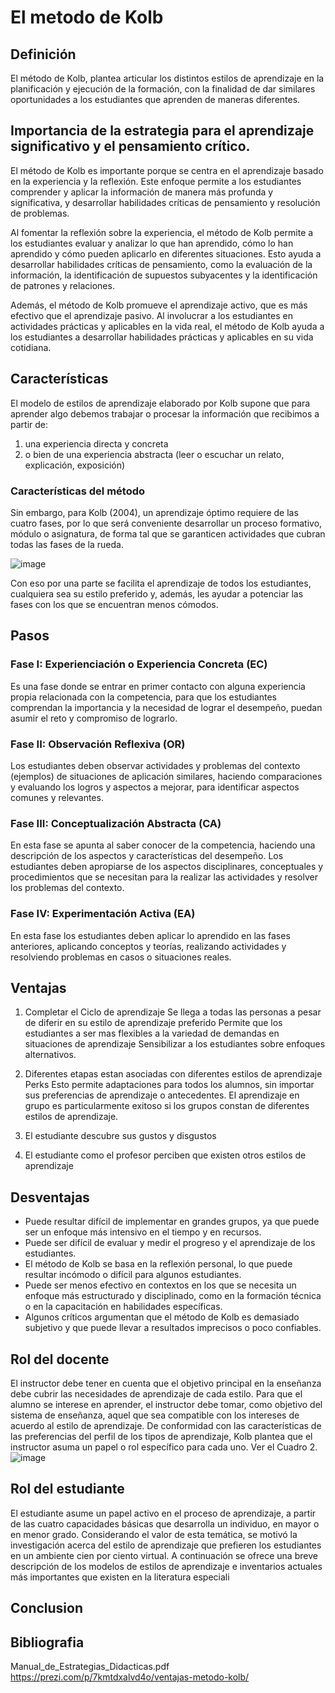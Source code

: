 
# El metodo de Kolb

## Definición

El método de Kolb, plantea articular los distintos estilos de aprendizaje en la planificación y ejecución
de la formación, con la finalidad de dar similares oportunidades a los estudiantes que aprenden de
maneras diferentes.

## Importancia de la estrategia para el aprendizaje significativo y el pensamiento crítico.

El método de Kolb es importante porque se centra en el aprendizaje basado en la experiencia y la reflexión. Este enfoque permite a los estudiantes comprender y aplicar la información de manera más profunda y significativa, y desarrollar habilidades críticas de pensamiento y resolución de problemas.

Al fomentar la reflexión sobre la experiencia, el método de Kolb permite a los estudiantes evaluar y analizar lo que han aprendido, cómo lo han aprendido y cómo pueden aplicarlo en diferentes situaciones. Esto ayuda a desarrollar habilidades críticas de pensamiento, como la evaluación de la información, la identificación de supuestos subyacentes y la identificación de patrones y relaciones.

Además, el método de Kolb promueve el aprendizaje activo, que es más efectivo que el aprendizaje pasivo. Al involucrar a los estudiantes en actividades prácticas y aplicables en la vida real, el método de Kolb ayuda a los estudiantes a desarrollar habilidades prácticas y aplicables en su vida cotidiana.

## Características

El modelo de estilos de aprendizaje elaborado por Kolb supone que para aprender algo debemos
trabajar o procesar la información que recibimos a partir de:
1. una experiencia directa y concreta
2. o bien de una experiencia abstracta (leer o escuchar un relato, explicación, exposición)

### Características del método
Sin embargo, para Kolb (2004), un aprendizaje óptimo requiere de las cuatro fases, por lo que será
conveniente desarrollar un proceso formativo, módulo o asignatura, de forma tal que se garanticen
actividades que cubran todas las fases de la rueda.

![image](https://user-images.githubusercontent.com/10532890/234132304-51254029-1f18-481b-886b-dc61ba6159cc.png)


Con eso por una parte se facilita el aprendizaje de todos los estudiantes, cualquiera sea su estilo preferido
y, además, les ayudar a potenciar las fases con los que se encuentran menos cómodos.

## Pasos

### Fase I: Experienciación o Experiencia Concreta (EC)
Es una fase donde se entrar en primer contacto con alguna experiencia propia relacionada con la
competencia, para que los estudiantes comprendan la importancia y la necesidad de lograr el desempeño,
puedan asumir el reto y compromiso de lograrlo.
### Fase II: Observación Reflexiva (OR)
Los estudiantes deben observar actividades y problemas del contexto (ejemplos) de situaciones de
aplicación similares, haciendo comparaciones y evaluando los logros y aspectos a mejorar, para identificar
aspectos comunes y relevantes.
### Fase III: Conceptualización Abstracta (CA)
En esta fase se apunta al saber conocer de la competencia, haciendo una descripción de los aspectos
y características del desempeño. Los estudiantes deben apropiarse de los aspectos disciplinares,
conceptuales y procedimientos que se necesitan para la realizar las actividades y resolver los problemas
del contexto.
### Fase IV: Experimentación Activa (EA)
En esta fase los estudiantes deben aplicar lo aprendido en las fases anteriores, aplicando conceptos y
teorías, realizando actividades y resolviendo problemas en casos o situaciones reales.

## Ventajas

1. Completar el Ciclo de aprendizaje
Se llega a todas las personas a pesar de diferir en su estilo de aprendizaje preferido
Permite que los estudiantes a ser mas flexibles a la variedad de demandas en situaciones de aprendizaje
Sensibilizar a los estudiantes sobre enfoques alternativos.
2.  Diferentes etapas estan asociadas con diferentes estilos de aprendizaje
Perks
Esto permite adaptaciones para todos los alumnos, sin importar sus preferencias de aprendizaje o antecedentes.
El aprendizaje en grupo es particularmente exitoso si los grupos constan de diferentes estilos de aprendizaje.
3. El estudiante descubre sus gustos y disgustos

4. El estudiante como el profesor perciben que existen otros estilos de aprendizaje

## Desventajas

- Puede resultar difícil de implementar en grandes grupos, ya que puede ser un enfoque más intensivo en el tiempo y en recursos.
- Puede ser difícil de evaluar y medir el progreso y el aprendizaje de los estudiantes.
- El método de Kolb se basa en la reflexión personal, lo que puede resultar incómodo o difícil para algunos estudiantes.
- Puede ser menos efectivo en contextos en los que se necesita un enfoque más estructurado y disciplinado, como en la formación técnica o en la capacitación en habilidades específicas.
- Algunos críticos argumentan que el método de Kolb es demasiado subjetivo y que puede llevar a resultados imprecisos o poco confiables.

## Rol del docente

El instructor debe tener en cuenta que el objetivo principal en la enseñanza debe cubrir las necesidades de aprendizaje de cada estilo. Para que el alumno se interese en aprender, el instructor debe tomar, como objetivo del sistema de enseñanza, aquel que sea compatible con los intereses de acuerdo al estilo de aprendizaje. De conformidad con las características de las preferencias del perfil de los tipos de aprendizaje, Kolb plantea que el instructor asuma un papel o rol específico para cada uno. Ver el Cuadro 2.
 ![image](http://pepsic.bvsalud.org/img/revistas/remo/v5n13/13a05t3.jpg)

## Rol del estudiante

El estudiante asume un papel activo en el proceso de aprendizaje, a partir de las cuatro capacidades básicas que desarrolla un individuo, en mayor o en menor grado. Considerando el valor de esta temática, se motivó la investigación acerca del estilo de aprendizaje que prefieren los estudiantes en un ambiente cien por ciento virtual. A continuación se ofrece una breve descripción de los modelos de estilos de aprendizaje e inventarios actuales más importantes que existen en la literatura especiali

## Conclusion


## Bibliografia

Manual_de_Estrategias_Didacticas.pdf
https://prezi.com/p/7kmtdxalvd4o/ventajas-metodo-kolb/
